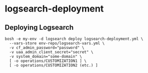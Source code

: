 # logsearch-deployment

## <a name='deploying-logsearch'></a>Deploying Logsearch

```
bosh -e my-env -d logsearch deploy logsearch-deployment.yml \
  --vars-store env-repo/logsearch-vars.yml \
  -v cf_admin_password="password" \
  -v uaa_admin_client_secret="secret" \
  -v system_domain="some-domain" \
  [ -o operations/CUSTOMIZATION1 ] \
  [ -o operations/CUSTOMIZATION2 (etc.) ] 
```
